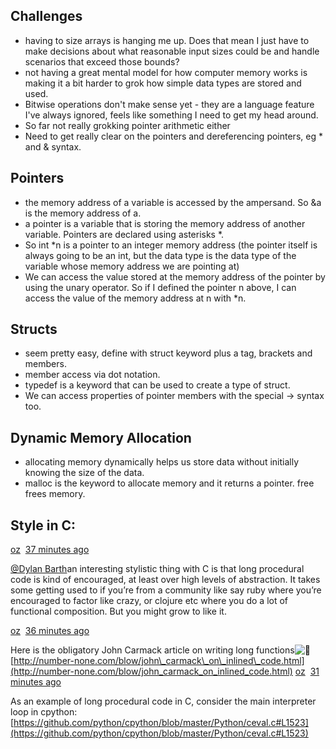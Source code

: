 ## Challenges 

- having to size arrays is hanging me up. Does that mean I just have to make decisions about what reasonable input sizes could be and handle scenarios that exceed those bounds?
- not having a great mental model for how computer memory works is making it a bit harder to grok how simple data types are stored and used. 
- Bitwise operations don't make sense yet - they are a language feature I've always ignored, feels like something I need to get my head around. 
- So far not really grokking pointer arithmetic either 
- Need to get really clear on the pointers and dereferencing pointers, eg * and & syntax. 


## Pointers

- the memory address of a variable is accessed by the ampersand. So &a is the memory address of a. 
- a pointer is a variable that is storing the memory address of another variable. Pointers are declared using asterisks *. 
- So int *n is a pointer to an integer memory address (the pointer itself is always going to be an int, but the data type is the data type of the variable whose memory address we are pointing at)
- We can access the value stored at the memory address of the pointer by using the unary operator. So if I defined the pointer n above, I can access the value of the memory address at n with *n.

## Structs 

- seem pretty easy, define with struct keyword plus a tag, brackets and members. 
- member access via dot notation. 
- typedef is a keyword that can be used to create a type of struct. 
- We can access properties of pointer members with the special -> syntax too. 

## Dynamic Memory Allocation 

- allocating memory dynamically helps us store data without initially knowing the size of the data. 
- malloc is the keyword to allocate memory and it returns a pointer. free frees memory. 


## Style in C:

[oz](https://app.slack.com/team/U06MG2E3X)  [37 minutes ago](https://bradfield.slack.com/archives/G01KDURS65B/p1612226379083000?thread_ts=1612108531.079000&cid=G01KDURS65B)  

[@Dylan Barth](https://bradfield.slack.com/team/U01KP7934EQ)an interesting stylistic thing with C is that long procedural code is kind of encouraged, at least over high levels of abstraction. It takes some getting used to if you’re from a community like say ruby where you’re encouraged to factor like crazy, or clojure etc where you do a lot of functional composition. But you might grow to like it.

[oz](https://app.slack.com/team/U06MG2E3X)  [36 minutes ago](https://bradfield.slack.com/archives/G01KDURS65B/p1612226443083200?thread_ts=1612108531.079000&cid=G01KDURS65B)  

Here is the obligatory John Carmack article on writing long functions![:slightly_smiling_face:](https://a.slack-edge.com/production-standard-emoji-assets/13.0/apple-medium/1f642.png)[http://number-none.com/blow/john\_carmack\_on\_inlined\_code.html](http://number-none.com/blow/john_carmack_on_inlined_code.html)
[oz](https://app.slack.com/team/U06MG2E3X)  [31 minutes ago](https://bradfield.slack.com/archives/G01KDURS65B/p1612226702083500?thread_ts=1612108531.079000&cid=G01KDURS65B)  

As an example of long procedural code in C, consider the main interpreter loop in cpython:[https://github.com/python/cpython/blob/master/Python/ceval.c#L1523](https://github.com/python/cpython/blob/master/Python/ceval.c#L1523)